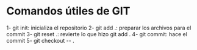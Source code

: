# Comandos útiles de GIT

1- git init: inicializa el repositorio
2- git add .: preparar los archivos para el commit
3- git reset .: revierte lo que hizo git add .
4- git commit: hace el commit
5- git checkout -- .


